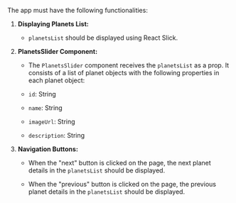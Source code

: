 The app must have the following functionalities:	

1. **Displaying Planets List:**	
   - `planetsList` should be displayed using React Slick.	

2. **PlanetsSlider Component:**	
   - The `PlanetsSlider` component receives the `planetsList` as a prop. It consists of a list of planet objects with the following properties in each planet object:	

   - `id`: String	
   - `name`: String	
   - `imageUrl`: String	
   - `description`: String	

3. **Navigation Buttons:**	
   - When the "next" button is clicked on the page, the next planet details in the `planetsList` should be displayed.	

   - When the "previous" button is clicked on the page, the previous planet details in the `planetsList` should be displayed.	
